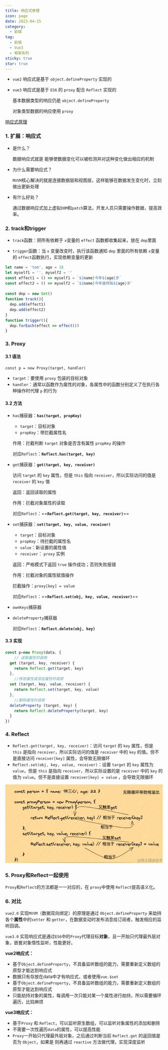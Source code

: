 ```yaml
---
title: 响应式原理
icon: page
date: 2023-04-25
category:
  - 前端
tag:
  - 前端
  - Vue3
  - 框架系列
sticky: true
star: true
---
```


- `vue2` 响应式是基于 `object.defineProperty` 实现的

- `vue3` 响应式是基于 `ES6` 的 `proxy` 配合 `Reflect` 实现的

  基本数据类型的响应仍是  `object.defineProperty` 

  对象类型数据的响应使用  `proxy` 

<!-- more -->

[响应式原理](https://juejin.cn/post/7001999813344493581)

### 1. 扩展：响应式

- 是什么？

  数据响应式就是 能够使数据变化可以被检测并对这种变化做出相应的机制

- 为什么需要响应式？

  `MVVM`核心解决的就是连接数据层和视图层，这样能够在数据发生变化时，立刻做出更新处理

- 有什么好处？

  通过数据响应式加上虚拟`DOM`和`patch`算法，开发人员只需要操作数据，提高效率。

### 2. track和trigger

- `track`函数：把所有依赖于 `x`变量的 `effect` 函数都收集起来，放在 `dep`里面

- `trigger`函数：当 `x` 变量改变时，执行该函数通知 `dep` 里面的所有依赖 `x`变量的 `effect`函数执行，实现依赖变量的更新

```js
let name = 'tom', age = 18
let myself1 = '', myself2 = ''
const effect1 = () => myself1 = `${name}今年${age}岁`
const effect2 = () => myself2 = `${name}今年居然有${age}岁`

const dep = new Set()
function track(){
  dep.add(effect1)
  dep.add(effect2)
}
function trigger(){
  dep.forEach(effect => effect())
}
```



### 3. Proxy

#### 3.1 语法

`const p = new Proxy(target, handler)`

- `target`：要使用 `proxy` 包装的目标对象
- `handler`：通常以函数作为属性的对象，各属性中的函数分别定义了在执行各种操作时代理 `p` 的行为

#### 3.2 方法

- `has`捕获器：**`has(target, propKey)`**

  - `target`：目标对象
  - `propKey`：带拦截属性名

  作用：拦截判断 `target` 对象是否含有属性 `propKey` 的操作 

  对应`Reflect`：**`Reflect.has(target, key)`**

- `get`捕获器：**`get(target, key, receiver)`**

  访问 `target` 的 `key` 属性，但是 `this` 指向 `receiver`，所以实际访问的值是 `receiver` 的 `key` 值

  返回：返回读取的属性

  作用：拦截对象属性的读取

  对应`Reflect`：==**`Reflect.get(target, key, receiver)`**==

- `set`捕获器：**`set(target, key, value, receiver)`**

  - `target`：目标对象
  - `propKey`：待拦截的属性名
  - `value`：新设置的属性值
  - `receiver`： `proxy` 实例

  返回：严格模式下返回 `true` 操作成功；否则失败报错

  作用：拦截对象的属性赋值操作

  拦截操作：`proxy[key] = value`

  对应`Reflect`：==**`Reflect.set(obj, key, value, receiver)`**==

- `ownKeys`捕获器

- `deleteProperty`捕获器

  对应`Reflect`：**`Reflect.delete(obj, key)`**

#### 3.3 实现

```js
const p=new Proxy(data, {
	// 读取属性时调用
  get (target, key, receiver) {
    return Reflect.get(target, key)
  },
	//修改属性或添加属性时调用
  set (target, key, value, receiver) {
    return Reflect.set(target, key, value)
  },
	//删除属性时调用
  deleteProperty (target, key) {
    return Reflect.deleteProperty(target, key)
  }
}) 
```



### 4. Reflect

- `Reflect.get(target, key, receiver)`：访问 `target` 的 `key` 属性，但是 `this` 是指向 `receiver`，所以实际访问的值是 `receiver` 中的 `key` 的值。但不是直接访问 `receiver[key]` 属性，会导致无限循环
- `Reflect.set(obj, key, value, receiver)`：设置 `target` 的 `key` 属性为 `value`，但是 `this` 是指向 `receiver`，所以实际设置的是 `receiver` 中的 `key` 的值为 `value`。但不是直接设置 `receiver[key] = value` ，会导致无限循环

![reflect](../../../img/reflect.jpg)



### 5. Proxy和Reflect一起使用

`Proxy`和`Reflect`的方法都是一一对应的，在 `proxy`中使用 `Reflect`提高语义化。



### 6. 对比

`vue2.0` 实现`MVVM`（数据双向绑定）的原理是通过 `Object.defineProperty` 来劫持各个**属性**中的`setter` 和 `getter`，在数据变动时发布消息给订阅者，触发相应的监听回调。

`vue3.0` 实现响应式是通过`ES6`中的`Proxy`代理目标**对象**，且一开始只代理最外层对象，嵌套对象惰性监听，性能更好。

**vue2响应式：**

- 基于`Object.defineProperty`，不具备监听数组的能力，需要重新定义数组的原型才能达到响应式
- 数据只有存放在data中才有响应式，或者使用`vue.$set`
- 基于`Object.defineProperty`，不具备监听数组的能力，需要重新定义数组的原型才能达到响应式
- 只能劫持对象的属性，每调用一次只能对某一个属性进行劫持，所以需要循环遍历，比较麻烦

**vue3响应式：**

- 基于`Proxy` 和 `Reflect`，可以监听原生数组，可以监听对象属性的添加和删除
- 不需要一次性遍历`data`的属性，可以提高性能
- `Proxy`一开始只代理最外层对象，之后通过判断当前 `Reflect.get` 的返回值是否为 `Object`，如果是 则再通过 `reactive` 方法做代理，实现深度监听
